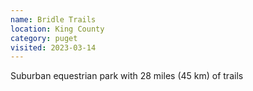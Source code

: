 ```yaml
---
name: Bridle Trails
location: King County
category: puget
visited: 2023-03-14
---
```


Suburban equestrian park with 28 miles (45 km) of trails
